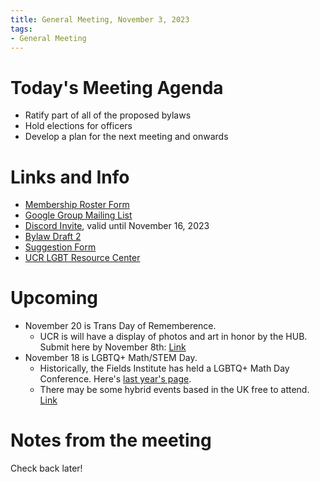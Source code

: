 ```yaml
---
title: General Meeting, November 3, 2023
tags:
- General Meeting
---
```


# Today's Meeting Agenda
- Ratify part of all of the proposed bylaws
- Hold elections for officers
- Develop a plan for the next meeting and onwards

# Links and Info
- [Membership Roster Form](https://forms.gle/852ZWjqZcMmWixMg9)
- [Google Group Mailing List](https://groups.google.com/g/spectra-at-ucr)
- [Discord Invite](https://discord.gg/kXB8uxg4q), valid until November 16, 2023
- [Bylaw Draft 2](https://docs.google.com/document/d/1MjzgK2Z9s9RlpsAToU-Ws2mIF0NeuNO7/edit?usp=sharing&ouid=105519481189668284469&rtpof=true&sd=true)
- [Suggestion Form](https://docs.google.com/forms/d/e/1FAIpQLScIGM3g69ZgS4kVXDgHXuGd2HET4D-0qzzfJ46ZyXXDsudPhA/viewform?usp=sf_link)
- [UCR LGBT Resource Center](https://out.ucr.edu/)

# Upcoming 
- November 20 is Trans Day of Rememberence.
  - UCR is will have a display of photos and art in honor by the HUB. Submit here by November 8th: [Link](https://events.ucr.edu/event/trans_rememberance_day_display)
- November 18 is LGBTQ+ Math/STEM Day.
  - Historically, the Fields Institute has held a LGBTQ+ Math Day Conference. Here's [last year's page](http://www.fields.utoronto.ca/activities/22-23/LGBTQplus).
  - There may be some hybrid events based in the UK free to attend. [Link](https://prideinstem.org/lgbtstemday/lgbtq-stem-day-events/)


# Notes from the meeting
Check back later!
